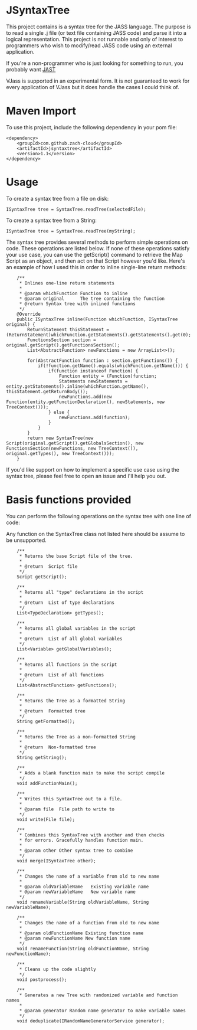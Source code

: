 # JSyntaxTree
This project contains is a syntax tree for the JASS language. The purpose is to read a single .j file (or text file containing JASS code) and parse it into a logical representation. This project is not runnable and only of interest to programmers who wish to modify/read JASS code using an external application.

If you're a non-programmer who is just looking for something to run, you probably want [JAST](https://github.com/zach-cloud/JAST/issues)

VJass is supported in an experimental form. It is not guaranteed to work for every application of VJass but it does handle the cases I could think of.

# Maven Import

To use this project, include the following dependency in your pom file:

```
<dependency>
    <groupId>com.github.zach-cloud</groupId>
    <artifactId>jsyntaxtree</artifactId>
    <version>1.1</version>
</dependency>
```

# Usage

To create a syntax tree from a file on disk:

```
ISyntaxTree tree = SyntaxTree.readTree(selectedFile);
```

To create a syntax tree from a String:

```
ISyntaxTree tree = SyntaxTree.readTree(myString);
```

The syntax tree provides several methods to perform simple operations on code. These operations are listed below. If none of these operations satisfy your use case, you can use the getScript() command to retrieve the Map Script as an object, and then act on that Script however you'd like.
Here's an example of how I used this in order to inline single-line return methods:

```
    /**
     * Inlines one-line return statements
     *
     * @param whichFunction Function to inline
     * @param original      The tree containing the function
     * @return Syntax tree with inlined functions
     */
    @Override
    public ISyntaxTree inline(Function whichFunction, ISyntaxTree original) {
        ReturnStatement thisStatement = (ReturnStatement)whichFunction.getStatements().getStatements().get(0);
        FunctionsSection section = original.getScript().getFunctionsSection();
        List<AbstractFunction> newFunctions = new ArrayList<>();

        for(AbstractFunction function : section.getFunctions()) {
            if(!function.getName().equals(whichFunction.getName())) {
                if(function instanceof Function) {
                    Function entity = (Function)function;
                    Statements newStatements = entity.getStatements().inline(whichFunction.getName(), thisStatement.getReturnBody());
                    newFunctions.add(new Function(entity.getFunctionDeclaration(), newStatements, new TreeContext()));
                } else {
                    newFunctions.add(function);
                }
            }
        }
        return new SyntaxTree(new Script(original.getScript().getGlobalsSection(), new FunctionsSection(newFunctions, new TreeContext()), original.getTypes(), new TreeContext()));
    }
```

If you'd like support on how to implement a specific use case using the syntax tree, please feel free to open an issue and I'll help you out.

# Basis functions provided

You can perform the following operations on the syntax tree with one line of code:

Any function on the SyntaxTree class not listed here should be assume to be unsupported.

```
    /**
     * Returns the base Script file of the tree.
     *
     * @return  Script file
     */
    Script getScript();

    /**
     * Returns all "type" declarations in the script
     * 
     * @return  List of type declarations
     */
    List<TypeDeclaration> getTypes();

    /**
     * Returns all global variables in the script
     * 
     * @return  List of all global variables
     */
    List<Variable> getGlobalVariables();

    /**
     * Returns all functions in the script
     *
     * @return  List of all functions
     */
    List<AbstractFunction> getFunctions();
    
    /**
     * Returns the Tree as a formatted String
     *
     * @return  Formatted tree
     */
    String getFormatted();

    /**
     * Returns the Tree as a non-formatted String
     *
     * @return  Non-formatted tree
     */
    String getString();

    /**
     * Adds a blank function main to make the script compile
     */
    void addFunctionMain();

    /**
     * Writes this SyntaxTree out to a file.
     *
     * @param file  File path to write to
     */
    void write(File file);

    /**
     * Combines this SyntaxTree with another and then checks
     * for errors. Gracefully handles function main.
     *
     * @param other Other syntax tree to combine
     */
    void merge(ISyntaxTree other);

    /**
     * Changes the name of a variable from old to new name
     *
     * @param oldVariableName   Existing variable name
     * @param newVariableName   New variable name
     */
    void renameVariable(String oldVariableName, String newVariableName);

    /**
     * Changes the name of a function from old to new name
     *
     * @param oldFunctionName Existing function name
     * @param newFunctionName New function name
     */
    void renameFunction(String oldFunctionName, String newFunctionName);

    /**
     * Cleans up the code slightly
     */
    void postprocess();

    /**
     * Generates a new Tree with randomized variable and function names
     *
     * @param generator Random name generator to make variable names
     */
    void deduplicate(IRandomNameGeneratorService generator);


```